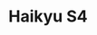 ---
tags: poster

image: img\haikyu-s4-banner.jpg
title: Haikyu S4
cc: VostFr 
nb_saison: 1

link: animes/haikyu/s4/01
---